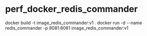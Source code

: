 # perf_docker_redis_commander

docker build -t image_redis_commander:v1 .
docker run -d --name redis_commander -p 8081:8081 image_redis_commander:v1
